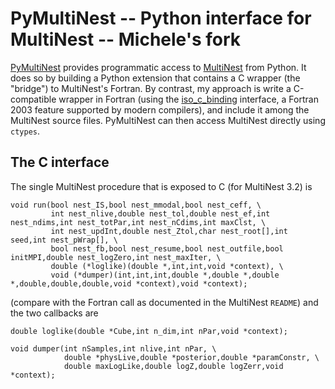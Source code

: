 PyMultiNest -- Python interface for MultiNest -- Michele's fork
===============================================================

[PyMultiNest](http://johannesbuchner.github.com/PyMultiNest) provides programmatic access to [MultiNest](http://ccpforge.cse.rl.ac.uk/gf/project/multinest) from Python. It does so by building a Python extension that contains a C wrapper (the "bridge") to MultiNest's Fortran. By contrast, my approach is write a C-compatible wrapper in Fortran (using the [iso_c_binding](http://fortran90.org/src/best-practices.html) interface, a Fortran 2003 feature supported by modern compilers), and include it among the MultiNest source files. PyMultiNest can then access MultiNest directly using `ctypes`.

The C interface
---------------

The single MultiNest procedure that is exposed to C (for MultiNest 3.2) is

    void run(bool nest_IS,bool nest_mmodal,bool nest_ceff, \
             int nest_nlive,double nest_tol,double nest_ef,int nest_ndims,int nest_totPar,int nest_nCdims,int maxClst, \
             int nest_updInt,double nest_Ztol,char nest_root[],int seed,int nest_pWrap[], \
             bool nest_fb,bool nest_resume,bool nest_outfile,bool initMPI,double nest_logZero,int nest_maxIter, \
             double (*loglike)(double *,int,int,void *context), \
             void (*dumper)(int,int,int,double *,double *,double *,double,double,double,void *context),void *context);

(compare with the Fortran call as documented in the MultiNest `README`) and the two callbacks are

    double loglike(double *Cube,int n_dim,int nPar,void *context);

    void dumper(int nSamples,int nlive,int nPar, \
                double *physLive,double *posterior,double *paramConstr, \
                double maxLogLike,double logZ,double logZerr,void *context);
